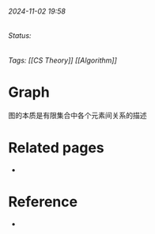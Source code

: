 
###### 2024-11-02 19:58
###### Status: 
###### Tags: [[CS Theory]] [[Algorithm]]

# Graph

图的本质是有限集合中各个元素间关系的描述

# Related pages
- 

# Reference
- 